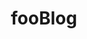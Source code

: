 ---
layout: home
title: fooBlog
tagline: Learning through sharing
image: /assets/images/icons/ms-icon-310x310.png
---